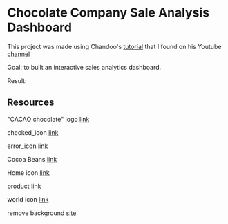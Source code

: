 # Chocolate Company Sale Analysis Dashboard

This project was made using Chandoo's [tutorial](https://www.youtube.com/watch?v=ooJO7NW4uJU&t=6370s) that I found on his Youtube [channel](https://www.youtube.com/@chandoo_)

Goal: to built an interactive sales analytics dashboard.  

Result:

## Resources

"CACAO chocolate" logo [link](https://www.canva.com/search?q=chocolate%20logo)

checked_icon [link](https://www.flaticon.com/free-icon/check_5610944?term=done&page=1&position=6&origin=search&related_id=5610944)

error_icon [link](https://www.flaticon.com/free-icon/close_9068699?term=cancell&page=1&position=41&origin=search&related_id=9068699)

Cocoa Beans [link](https://thenounproject.com/icon/cocoa-beans-54521/)

Home icon [link](https://thenounproject.com/icon/home-7613019/)

product [link](https://www.flaticon.com/free-icon/product_9252074?term=products&page=1&position=27&origin=search&related_id=9252074)

world icon [link](https://thenounproject.com/icon/country-7254670/)

remove background [site](https://www.remove.bg/)
